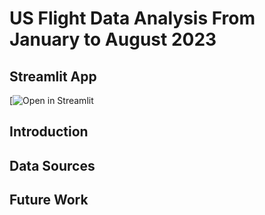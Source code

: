 # US Flight Data Analysis From January to August 2023
## Streamlit App
[![Open in Streamlit](https://us-flight-delay-analysis-apqzbj9fkmgwgdsw5egdnb.streamlit.app/)
## Introduction

## Data Sources

## Future Work
